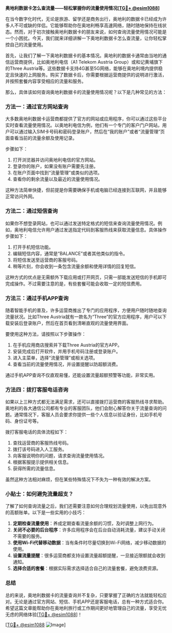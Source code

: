 **奥地利数据卡怎么查流量——轻松掌握你的流量使用情况[[TG💪+ @esim1088](https://t.me/s/esim1088)]**

在当今数字化时代，无论是旅游、留学还是商务出行，奥地利的数据卡已经成为许多人不可或缺的伴侣。它能够帮助你在奥地利畅享高速网络，随时随地保持在线状态。然而，对于初次接触奥地利数据卡的朋友来说，如何查询流量使用情况可能是一个小困扰。今天，我们就来详细讲解一下奥地利数据卡怎么查流量，让你轻松掌控自己的流量使用。

首先，让我们了解一下奥地利数据卡的基本情况。奥地利的数据卡通常由当地的通信运营商提供，比如奥地利电信（A1 Telekom Austria Group）或和记黄埔旗下的Three Austria等。这些数据卡支持4G甚至5G网络，能够在奥地利境内提供稳定且快速的上网服务。购买了数据卡后，你需要根据运营商提供的说明进行激活，并按照套餐内容享受相应的流量和服务。

那么，具体该如何查询奥地利数据卡的流量使用情况呢？以下是几种常见的方法：

### 方法一：通过官方网站查询

大多数奥地利数据卡运营商都提供了官方的网站或应用程序，你可以通过这些平台实时查看流量使用情况。以奥地利电信为例，他们有一个专门的客户门户网站，用户可以通过输入SIM卡号码和密码登录账户，然后在“我的账户”或者“流量管理”页面查看当前的流量余额及使用记录。

步骤如下：
1. 打开浏览器并访问奥地利电信的官方网站。
2. 登录你的账户，如果没有账户需要先注册。
3. 在账户页面中找到“流量管理”或类似的选项。
4. 查看你的剩余流量以及最近的流量使用情况。

这种方法简单快捷，但前提是你需要确保手机或电脑已经连接到互联网，并且能够正常访问外网。

### 方法二：通过短信查询

如果你不想登录网站，也可以通过发送特定格式的短信来查询流量使用情况。例如，奥地利电信允许用户通过发送指定代码到客服热线来获取流量信息。具体操作步骤如下：

1. 打开手机短信功能。
2. 编辑短信内容，通常是“BALANCE”或者其他类似的指令。
3. 将短信发送至运营商的客服号码。
4. 稍等片刻，你会收到一条包含流量余额和使用详情的回复短信。

这种方式的优点是无需额外下载应用或打开网页，只需一部能发送短信的手机即可完成操作。不过需要注意的是，有些套餐可能会收取一定的短信费用。

### 方法三：通过手机APP查询

随着智能手机的普及，许多运营商推出了专门的应用程序，方便用户随时随地查询流量状况。比如Three Austria就有一款名为“Three”的官方应用程序，用户可以下载安装后登录账户，然后在首页看到清晰直观的流量使用界面。

要使用这种方法，请按照以下步骤操作：
1. 在手机应用商店搜索并下载Three Austria的官方APP。
2. 安装完成后打开软件，并用手机号码注册或登录账户。
3. 进入主菜单，选择“流量管理”或相关选项。
4. 查看当前的流量使用情况，并设置提醒以防超额消费。

通过手机APP查询不仅直观易懂，还能设置流量超额预警等功能，非常实用。

### 方法四：拨打客服电话咨询

如果以上三种方式都无法满足需求，还可以直接拨打运营商的客服热线寻求帮助。奥地利的各大通信公司都有专业的客服团队，他们会耐心解答你关于流量查询的问题。通常情况下，客服人员会要求你提供一些个人信息以验证身份，比如手机号码、身份证号等。

拨打客服电话的具体流程如下：
1. 查找运营商的客服热线号码。
2. 拨打该号码进入人工服务。
3. 向客服说明你的问题，请求查询流量使用情况。
4. 根据客服提示提供相关信息。
5. 获得所需的流量信息。

虽然这种方法相对麻烦，但在某些特殊情况下不失为一种有效的解决方案。

### 小贴士：如何避免流量超支？

了解了如何查询流量之后，我们还需要注意如何合理规划流量使用，以免出现意外的高额账单。以下是一些实用的小技巧：

1. **定期检查流量使用**：养成定期查看流量余额的习惯，及时调整上网行为。
2. **关闭不必要的后台程序**：许多应用程序会在后台自动消耗流量，建议手动关闭不需要的服务。
3. **使用Wi-Fi代替移动数据**：当有条件时尽量切换到Wi-Fi网络，减少移动数据的使用。
4. **设置流量提醒**：很多运营商都支持设置流量超额提醒，一旦接近限额就会收到通知。
5. **选择合适的套餐**：根据实际需求选择适合自己的流量套餐，避免浪费资源。

### 总结

总的来说，奥地利数据卡的流量查询并不复杂，只要掌握了正确的方法就能轻松应对。无论是通过官方网站、短信、手机APP还是客服电话，总有一种方式适合你。希望这篇文章能帮助你在奥地利旅行或工作期间更好地管理自己的流量，享受无忧无虑的网络体验[[TG💪+ @esim1088](https://t.me/s/esim1088)]！

[[TG💪+ @esim1088](https://t.me/s/esim1088) ![Image](https://i.postimg.cc/4NQfJmqS/Snipaste-2025-05-13-00-14-12.png)]